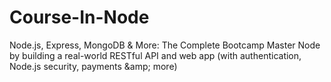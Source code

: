 # Course-In-Node
Node.js, Express, MongoDB &amp; More: The Complete Bootcamp Master Node by building a real-world RESTful API and web app (with authentication, Node.js security, payments &amp;amp; more)
